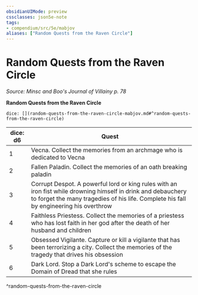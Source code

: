 ```yaml
---
obsidianUIMode: preview
cssclasses: json5e-note
tags:
- compendium/src/5e/mabjov
aliases: ["Random Quests from the Raven Circle"]
---
```

# Random Quests from the Raven Circle
*Source: Minsc and Boo's Journal of Villainy p. 78* 

**Random Quests from the Raven Circle**

`dice: [](random-quests-from-the-raven-circle-mabjov.md#^random-quests-from-the-raven-circle)`

| dice: d6 | Quest |
|----------|-------|
| 1 | Vecna. Collect the memories from an archmage who is dedicated to Vecna |
| 2 | Fallen Paladin. Collect the memories of an oath breaking paladin |
| 3 | Corrupt Despot. A powerful lord or king rules with an iron fist while drowning himself in drink and debauchery to forget the many tragedies of his life. Complete his fall by engineering his overthrow |
| 4 | Faithless Priestess. Collect the memories of a priestess who has lost faith in her god after the death of her husband and children |
| 5 | Obsessed Vigilante. Capture or kill a vigilante that has been terrorizing a city. Collect the memories of the tragedy that drives his obsession |
| 6 | Dark Lord. Stop a Dark Lord's scheme to escape the Domain of Dread that she rules |
^random-quests-from-the-raven-circle